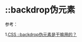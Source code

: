 # ::backdrop伪元素

参考：

1.[CSS ::backdrop伪元素是干嘛用的？](https://www.zhangxinxu.com/wordpress/2018/12/css-backdrop-pseudo-element/)
